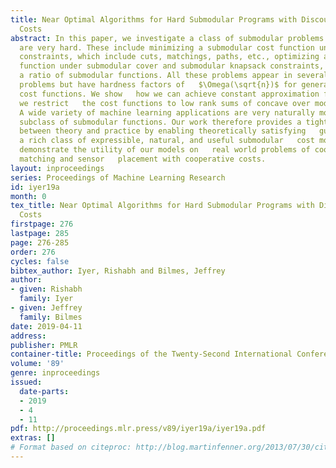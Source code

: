 ```yaml
---
title: Near Optimal Algorithms for Hard Submodular Programs with Discounted Cooperative
  Costs
abstract: In this paper, we investigate a class of submodular problems which in general
  are very hard. These include minimizing a submodular cost function under combinatorial
  constraints, which include cuts, matchings, paths, etc., optimizing a submodular
  function under submodular cover and submodular knapsack constraints, and minimizing
  a ratio of submodular functions. All these problems appear in several real world
  problems but have hardness factors of   $\Omega(\sqrt{n})$ for general submodular
  cost functions. We show   how we can achieve constant approximation factors when
  we restrict   the cost functions to low rank sums of concave over modular   functions.
  A wide variety of machine learning applications are very naturally modeled via this
  subclass of submodular functions. Our work therefore provides a tighter connection
  between theory and practice by enabling theoretically satisfying   guarantees for
  a rich class of expressible, natural, and useful submodular   cost models. We empirically
  demonstrate the utility of our models on   real world problems of cooperative image
  matching and sensor   placement with cooperative costs.
layout: inproceedings
series: Proceedings of Machine Learning Research
id: iyer19a
month: 0
tex_title: Near Optimal Algorithms for Hard Submodular Programs with Discounted Cooperative
  Costs
firstpage: 276
lastpage: 285
page: 276-285
order: 276
cycles: false
bibtex_author: Iyer, Rishabh and Bilmes, Jeffrey
author:
- given: Rishabh
  family: Iyer
- given: Jeffrey
  family: Bilmes
date: 2019-04-11
address: 
publisher: PMLR
container-title: Proceedings of the Twenty-Second International Conference on Artificial Intelligence and Statistics
volume: '89'
genre: inproceedings
issued:
  date-parts:
  - 2019
  - 4
  - 11
pdf: http://proceedings.mlr.press/v89/iyer19a/iyer19a.pdf
extras: []
# Format based on citeproc: http://blog.martinfenner.org/2013/07/30/citeproc-yaml-for-bibliographies/
---
```

